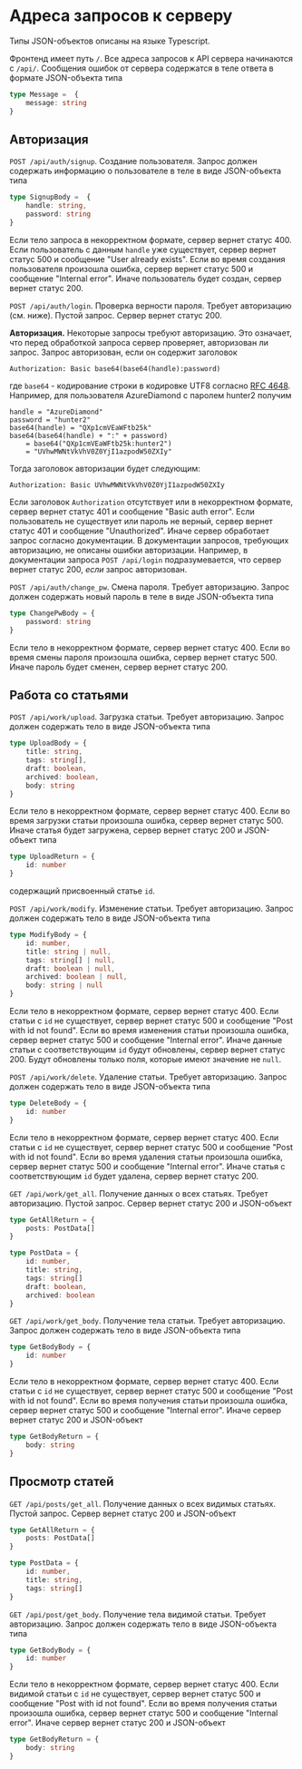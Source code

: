 # Адреса запросов к серверу

Типы JSON-объектов описаны на языке Typescript.

Фронтенд имеет путь `/`. Все адреса запросов к API сервера начинаются с
`/api/`. Сообщения ошибок от сервера содержатся в теле ответа в формате
JSON-объекта типа
```typescript
type Message =  {
    message: string
}
```

## Авторизация

`POST /api/auth/signup`. Создание пользователя. Запрос должен содержать информацию о
пользователе в теле в виде JSON-объекта типа
```typescript
type SignupBody =  {
    handle: string,
    password: string
}
```
Если тело запроса в некорректном формате, сервер вернет статус 400. Если
пользователь с данным `handle` уже существует, сервер вернет статус 500 и
сообщение "User already exists". Если во время создания пользователя произошла
ошибка, сервер вернет статус 500 и сообщение "Internal error". Иначе
пользователь будет создан, сервер вернет статус 200.

`POST /api/auth/login`. Проверка верности пароля. Требует авторизацию (см. ниже).
Пустой запрос. Сервер вернет статус 200.

**Авторизация.** Некоторые запросы требуют авторизацию. Это означает, что перед
обработкой запроса сервер проверяет, авторизован ли запрос. Запрос авторизован,
если он содержит заголовок
```
Authorization: Basic base64(base64(handle):password)
```
где `base64` - кодирование строки в кодировке UTF8 согласно
[RFC 4648](https://www.rfc-editor.org/rfc/rfc4648). Например, для пользователя
AzureDiamond с паролем hunter2 получим
```
handle = "AzureDiamond"
password = "hunter2"
base64(handle) = "QXp1cmVEaWFtb25k"
base64(base64(handle) + ":" + password)
    = base64("QXp1cmVEaWFtb25k:hunter2")
    = "UVhwMWNtVkVhV0Z0YjI1azpodW50ZXIy"
```
Тогда заголовок авторизации будет следующим:
```
Authorization: Basic UVhwMWNtVkVhV0Z0YjI1azpodW50ZXIy
```
Если заголовок `Authorization` отсутствует или в некорректном формате, сервер
вернет статус 401 и сообщение "Basic auth error". Если пользователь не
существует или пароль не верный, сервер вернет статус 401 и сообщение
"Unauthorized". Иначе сервер обработает запрос согласно документации. В
документации запросов, требующих авторизацию, не описаны ошибки авторизации.
Например, в документации запроса `POST /api/login` подразумевается, что сервер
вернет статус 200, *если* запрос авторизован.

`POST /api/auth/change_pw`. Смена пароля. Требует авторизацию. Запрос должен
содержать новый пароль в теле в виде JSON-объекта типа
```typescript
type ChangePwBody = {
    password: string
}
```
Если тело в некорректном формате, сервер вернет статус 400. Если во время
смены пароля произошла ошибка, сервер вернет статус 500. Иначе пароль будет
сменен, сервер вернет статус 200.

## Работа со статьями

`POST /api/work/upload`. Загрузка статьи. Требует авторизацию. Запрос должен
содержать тело в виде JSON-объекта типа
```typescript
type UploadBody = {
    title: string,
    tags: string[],
    draft: boolean,
    archived: boolean,
    body: string
}
```
Если тело в некорректном формате, сервер вернет статус 400. Если во время
загрузки статьи произошла ошибка, сервер вернет статус 500. Иначе статья будет
загружена, сервер вернет статус 200 и JSON-объект типа
```typescript
type UploadReturn = {
    id: number
}
```
содержащий присвоенный статье `id`.

`POST /api/work/modify`. Изменение статьи. Требует авторизацию. Запрос должен
содержать тело в виде JSON-объекта типа
```typescript
type ModifyBody = {
    id: number,
    title: string | null,
    tags: string[] | null,
    draft: boolean | null,
    archived: boolean | null,
    body: string | null
}
```
Если тело в некорректном формате, сервер вернет статус 400. Если статьи с `id`
не существует, сервер вернет статус 500 и сообщение "Post with id not found".
Если во время изменения статьи произошла ошибка, сервер вернет статус 500 и
сообщение "Internal error". Иначе данные статьи с соответствующим `id` будут
обновлены, сервер вернет статус 200. Будут обновлены только поля, которые имеют
значение не `null`.

`POST /api/work/delete`. Удаление статьи. Требует авторизацию. Запрос должен
содержать тело в виде JSON-объекта типа
```typescript
type DeleteBody = {
    id: number
}
```
Если тело в некорректном формате, сервер вернет статус 400. Если статьи с `id`
не существует, сервер вернет статус 500 и сообщение "Post with id not found".
Если во время удаления статьи произошла ошибка, сервер вернет статус 500 и
сообщение "Internal error". Иначе статья с соответствующим `id` будет удалена,
сервер вернет статус 200.

`GET /api/work/get_all`. Получение данных о всех статьях. Требует авторизацию.
Пустой запрос. Сервер вернет статус 200 и JSON-объект
```typescript
type GetAllReturn = {
    posts: PostData[]
}

type PostData = {
    id: number,
    title: string,
    tags: string[]
    draft: boolean,
    archived: boolean
}
```

`GET /api/work/get_body`. Получение тела статьи. Требует авторизацию. Запрос
должен содержать тело в виде JSON-объекта типа
```typescript
type GetBodyBody = {
    id: number
}
```
Если тело в некорректном формате, сервер вернет статус 400. Если статьи с `id`
не существует, сервер вернет статус 500 и сообщение "Post with id not found".
Если во время получения статьи произошла ошибка, сервер вернет статус 500 и
сообщение "Internal error". Иначе сервер вернет статус 200 и JSON-объект
```typescript
type GetBodyReturn = {
    body: string
}
```

## Просмотр статей

`GET /api/posts/get_all`. Получение данных о всех видимых статьях. Пустой запрос.
Сервер вернет статус 200 и JSON-объект
```typescript
type GetAllReturn = {
    posts: PostData[]
}

type PostData = {
    id: number,
    title: string,
    tags: string[]
}
```

`GET /api/post/get_body`. Получение тела видимой статьи. Требует авторизацию.
Запрос должен содержать тело в виде JSON-объекта типа
```typescript
type GetBodyBody = {
    id: number
}
```
Если тело в некорректном формате, сервер вернет статус 400. Если видимой статьи
с `id` не существует, сервер вернет статус 500 и сообщение "Post with id not
found". Если во время получения статьи произошла ошибка, сервер вернет статус
500 и сообщение "Internal error". Иначе сервер вернет статус 200 и JSON-объект
```typescript
type GetBodyReturn = {
    body: string
}
```
